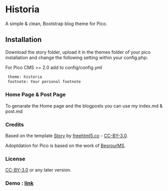 # Historia
A simple & clean, Bootstrap blog theme for Pico.


## Installation
Download the story folder, upload it in the themes folder of your pico installation and change the following setting within your config.php:

For Pico CMS >= 2.0 add to config/config.yml
```sh
 theme: historia
 footnote: Your personal footnote
```

### Home Page & Post Page
To genarate the Home page and the blogposts you can use my index.md & post.md


### Credits
Based on the template [Story](https://freehtml5.co/story) by [freehtml5.co](https://freehtml5.co) - [CC-BY-3.0](https://creativecommons.org/licenses/by/3.0/).

Adoptdation for Pico is based on the work of [BesrourMS](https://github.com/BesrourMS/story).


### License

[CC-BY-3.0](https://creativecommons.org/licenses/by/3.0/) or any later version.


### Demo : [link](https://blog.cr0ydon.com)
